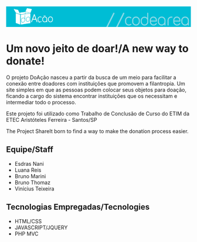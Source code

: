![DoAção Logo](readmeimg/logo.png)
# Um novo jeito de doar!/A new way to donate!
O projeto DoAção nasceu a partir da busca de um meio para facilitar a conexão entre doadores com instituições que promovem a filantropia. Um site simples em que as pessoas podem colocar seus objetos para doação, ficando a cargo do sistema encontrar instituições que os necessitam e intermediar todo o processo.

Este projeto foi utilizado como Trabalho de Conclusão de Curso do ETIM da ETEC Aristóteles Ferreira  - Santos/SP

The Project ShareIt born to find a way to make the donation process easier.

## Equipe/Staff
 - Esdras Nani
 - Luana Reis
 - Bruno Marini
 - Bruno Thomaz
 - Vinícius Teixeira

## Tecnologias Empregadas/Tecnologies
 - HTML/CSS
 - JAVASCRIPT/JQUERY
 - PHP MVC
 
